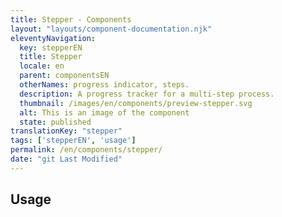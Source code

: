 ```yaml
---
title: Stepper - Components
layout: "layouts/component-documentation.njk"
eleventyNavigation:
  key: stepperEN
  title: Stepper
  locale: en
  parent: componentsEN
  otherNames: progress indicator, steps.
  description: A progress tracker for a multi-step process.
  thumbnail: /images/en/components/preview-stepper.svg
  alt: This is an image of the component
  state: published
translationKey: "stepper"
tags: ['stepperEN', 'usage']
permalink: /en/components/stepper/
date: "git Last Modified"
---
```


## Usage